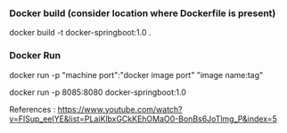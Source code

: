 
### **Docker build (consider location where Dockerfile is present)**

docker build -t docker-springboot:1.0 .

### **Docker Run**

docker run -p "machine port":"docker image port" "image name:tag"
  
docker run -p 8085:8080 docker-springboot:1.0

References : https://www.youtube.com/watch?v=FlSup_eelYE&list=PLaiKlbxGCkKEhOMaO0-BonBs6JoTlmg_P&index=5




